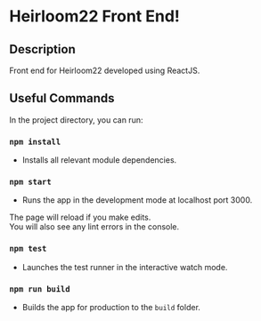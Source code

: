 # Heirloom22 Front End!

## Description

Front end for Heirloom22 developed using ReactJS.

## Useful Commands

In the project directory, you can run:

### `npm install`

- Installs all relevant module dependencies.

### `npm start`

- Runs the app in the development mode at localhost port 3000.

The page will reload if you make edits.<br>
You will also see any lint errors in the console.

### `npm test`

- Launches the test runner in the interactive watch mode.<br>

### `npm run build`

- Builds the app for production to the `build` folder.